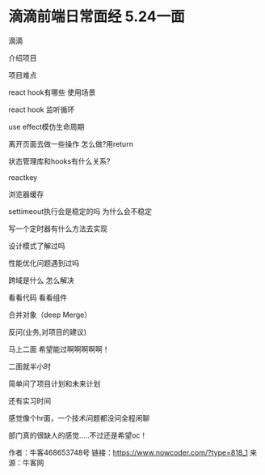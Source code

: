 # 滴滴前端日常面经 5.24一面

滴滴

介绍项目

项目难点

react hook有哪些 使用场景

react hook 监听循环

use effect模仿生命周期

离开页面去做一些操作 怎么做?用return

状态管理库和hooks有什么关系?

reactkey

浏览器缓存

settimeout执行会是稳定的吗 为什么会不稳定

写一个定时器有什么方法去实现

设计模式了解过吗

性能优化问题遇到过吗

跨域是什么 怎么解决

看看代码 看看组件

合并对象（deep Merge）

反问(业务,对项目的建议)

马上二面 希望能过啊啊啊啊啊！

二面就半小时 

简单问了项目计划和未来计划

还有实习时间 

感觉像个hr面，一个技术问题都没问全程闲聊

部门真的很缺人的感觉…..不过还是希望oc！

作者：牛客468653748号
链接：https://www.nowcoder.com/?type=818_1
来源：牛客网